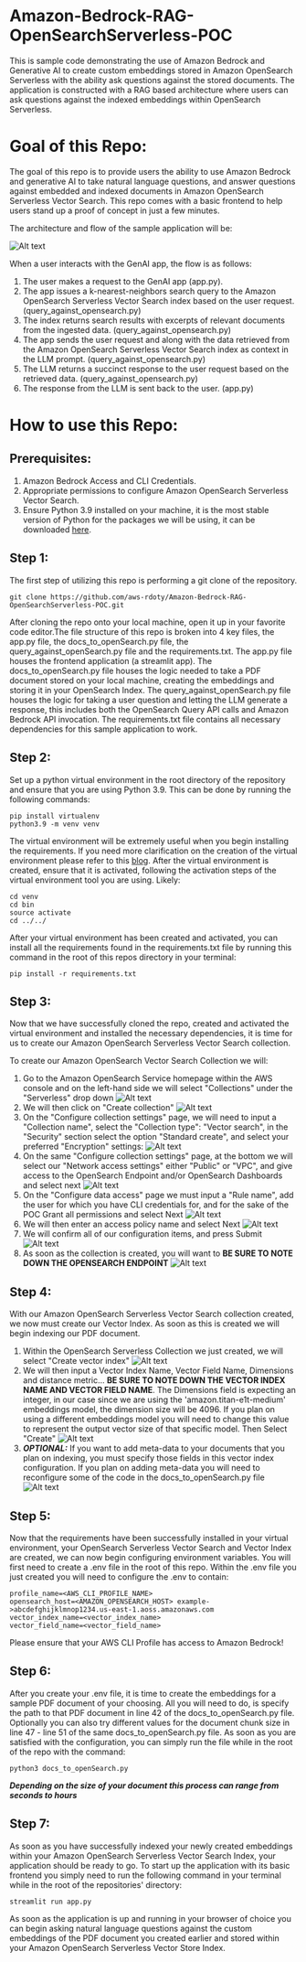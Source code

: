 # Amazon-Bedrock-RAG-OpenSearchServerless-POC
This is sample code demonstrating the use of Amazon Bedrock and Generative AI to create custom embeddings stored in Amazon OpenSearch Serverless with the ability ask questions against the stored documents. The application is constructed with a RAG based architecture where users can ask questions against the indexed embeddings within OpenSearch Serverless.

# **Goal of this Repo:**
The goal of this repo is to provide users the ability to use Amazon Bedrock and generative AI to take natural language questions, and answer questions against embedded and indexed documents in Amazon OpenSearch Serverless Vector Search.
This repo comes with a basic frontend to help users stand up a proof of concept in just a few minutes.

The architecture and flow of the sample application will be:

![Alt text](images/gen_ai_opensearch.png "POC Architecture")

When a user interacts with the GenAI app, the flow is as follows:

1. The user makes a request to the GenAI app (app.py).
2. The app issues a k-nearest-neighbors search query to the Amazon OpenSearch Serverless Vector Search index based on the user request. (query_against_opensearch.py)
3. The index returns search results with excerpts of relevant documents from the ingested data. (query_against_opensearch.py)
4. The app sends the user request and along with the data retrieved from the Amazon OpenSearch Serverless Vector Search index as context in the LLM prompt. (query_against_opensearch.py)
5. The LLM returns a succinct response to the user request based on the retrieved data. (query_against_opensearch.py)
6. The response from the LLM is sent back to the user. (app.py)

# How to use this Repo:

## Prerequisites:
1. Amazon Bedrock Access and CLI Credentials.
2. Appropriate permissions to configure Amazon OpenSearch Serverless Vector Search.
3. Ensure Python 3.9 installed on your machine, it is the most stable version of Python for the packages we will be using, it can be downloaded [here](https://www.python.org/downloads/release/python-3911/).

## Step 1:
The first step of utilizing this repo is performing a git clone of the repository.

```
git clone https://github.com/aws-rdoty/Amazon-Bedrock-RAG-OpenSearchServerless-POC.git
```

After cloning the repo onto your local machine, open it up in your favorite code editor.The file structure of this repo is broken into 4 key files,
the app.py file, the docs_to_openSearch.py file, the query_against_openSearch.py file and the requirements.txt. 
The app.py file houses the frontend application (a streamlit app).
The docs_to_openSearch.py file houses the logic needed to take a PDF document stored on your local machine, creating the embeddings and storing it in your OpenSearch Index. 
The query_against_openSearch.py file houses the logic for taking a user question and letting the LLM generate a response, this includes both the OpenSearch Query API calls and Amazon Bedrock API invocation.
The requirements.txt file contains all necessary dependencies for this sample application to work.

## Step 2:
Set up a python virtual environment in the root directory of the repository and ensure that you are using Python 3.9. This can be done by running the following commands:
```
pip install virtualenv
python3.9 -m venv venv
```
The virtual environment will be extremely useful when you begin installing the requirements. If you need more clarification on the creation of the virtual environment please refer to this [blog](https://www.freecodecamp.org/news/how-to-setup-virtual-environments-in-python/).
After the virtual environment is created, ensure that it is activated, following the activation steps of the virtual environment tool you are using. Likely:
```
cd venv
cd bin
source activate
cd ../../ 
```
After your virtual environment has been created and activated, you can install all the requirements found in the requirements.txt file by running this command in the root of this repos directory in your terminal:
```
pip install -r requirements.txt
```
## Step 3:
Now that we have successfully cloned the repo, created and activated the virtual environment and installed the necessary dependencies, it is time for us to create our Amazon OpenSearch Serverless
Vector Search collection.

To create our Amazon OpenSearch Vector Search Collection we will:
1. Go to the Amazon OpenSearch Service homepage within the AWS console and on the left-hand side we will select "Collections" under the "Serverless" drop down ![Alt text](images/Amazon_OpenSearch_Homepage.png "Amazon OpenSearch Serverless Homepage")
2. We will then click on "Create collection" ![Alt text](images/create_collection.png "Amazon OpenSearch Create Collection")
3. On the "Configure collection settings" page, we will need to input a "Collection name", select the "Collection type": "Vector search", in the "Security" section select the option "Standard create", and select your preferred "Encryption" settings: ![Alt text](images/Configure_collection_settings_part_1.png "Amazon OpenSearch Serverless Collection Settings Part-1")
4. On the same "Configure collection settings" page, at the bottom we will select our "Network access settings" either "Public" or "VPC", and give access to the OpenSearch Endpoint and/or OpenSearch Dashboards and select next ![Alt text](images/configure_collection_settings_part_2.png "Amazon OpenSearch Create Collection Part 2")
5. On the "Configure data access" page we must input a "Rule name", add the user for which you have CLI credentials for, and for the sake of the POC Grant all permissions and select Next ![Alt text](images/configure_data_access.png "Amazon OpenSearch Configure Data Access")
6. We will then enter an access policy name and select Next ![Alt text](images/access_policy_definition.png "Amazon OpenSearch Configure Data Access Part 2")
7. We will confirm all of our configuration items, and press Submit ![Alt text](images/collection_create_confirm.png "Amazon OpenSearch Collection Confirm")
8. As soon as the collection is created, you will want to **BE SURE TO NOTE DOWN THE OPENSEARCH ENDPOINT** ![Alt text](images/OpenSearch-endpoint.png "Amazon OpenSearch Endpoint")

## Step 4:
With our Amazon OpenSearch Serverless Vector Search collection created, we now must create our Vector Index. As soon as this is created we will begin indexing our PDF document.

1. Within the OpenSearch Serverless Collection we just created, we will select "Create vector index" ![Alt text](images/create_vector_index.png "Create Vector Index")
2. We will then input a Vector Index Name, Vector Field Name, Dimensions and distance metric... **BE SURE TO NOTE DOWN THE VECTOR INDEX NAME AND VECTOR FIELD NAME**. The Dimensions field is expecting an integer, in our case since we are using the 'amazon.titan-e1t-medium' embeddings model, the dimension size will be 4096. If you plan on using a different embeddings model you will need to change this value to represent the output vector size of that specific model. Then Select "Create" ![Alt text](images/create_vector_index_details.png "Create Vector Index Details")
3. ***OPTIONAL:*** If you want to add meta-data to your documents that you plan on indexing, you must specify those fields in this vector index configuration. If you plan on adding meta-data you will need to reconfigure some of the code in the docs_to_openSearch.py file ![Alt text](images/add_meta_data.png "Add Meta-Data")

## Step 5:
Now that the requirements have been successfully installed in your virtual environment, your OpenSearch Serverless Vector Search and Vector Index are created, we can now begin configuring environment variables.
You will first need to create a .env file in the root of this repo. Within the .env file you just created you will need to configure the .env to contain:

```
profile_name=<AWS_CLI_PROFILE_NAME>
opensearch_host=<AMAZON_OPENSEARCH_HOST> example->abcdefghijklmnop1234.us-east-1.aoss.amazonaws.com
vector_index_name=<vector_index_name>
vector_field_name=<vector_field_name>
```
Please ensure that your AWS CLI Profile has access to Amazon Bedrock!

## Step 6:
After you create your .env file, it is time to create the embeddings for a sample PDF document of your choosing.
All you will need to do, is specify the path to that PDF document in line 42 of the docs_to_openSearch.py file.
Optionally you can also try different values for the document chunk size in line 47 - line 51 of the same docs_to_openSearch.py file.
As soon as you are satisfied with the configuration, you can simply run the file while in the root of the repo with the command:

```
python3 docs_to_openSearch.py
```

***Depending on the size of your document this process can range from seconds to hours***

## Step 7:
As soon as you have successfully indexed your newly created embeddings within your
Amazon OpenSearch Serverless Vector Search Index, your application should be ready to go. 
To start up the application with its basic frontend you simply need to run the following command in your terminal while in the root of the repositories' directory:

```
streamlit run app.py
```
As soon as the application is up and running in your browser of choice you can begin asking natural language questions against the custom embeddings of the PDF document you created earlier and stored within your Amazon OpenSearch Serverless Vector Store Index. 